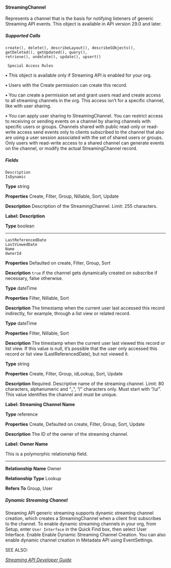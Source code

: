 #### StreamingChannel

Represents a channel that is the basis for notifying listeners of generic Streaming API events. This object is available in API version 29.0
and later.

##### Supported Calls
```
create(), delete(), describeLayout(), describeSObjects(), getDeleted(), getUpdated(), query(),
retrieve(), undelete(), update(), upsert()

 Special Access Rules

```
**•** This object is available only if Streaming API is enabled for your org.

**•** Users with the Create permission can create this record.

**•** You can create a permission set and grant users read and create access to all streaming channels in the org. This access isn’t for a
specific channel, like with user sharing.

**•** You can apply user sharing to StreamingChannel. You can restrict access to receiving or sending events on a channel by sharing
channels with specific users or groups. Channels shared with public read-only or read-write access send events only to clients
subscribed to the channel that also are using a user session associated with the set of shared users or groups. Only users with
read-write access to a shared channel can generate events on the channel, or modify the actual StreamingChannel record.

##### Fields

```
Description
IsDynamic

```

**Type**
string

**Properties**
Create, Filter, Group, Nillable, Sort, Update

**Description**
Description of the StreamingChannel. Limit: 255 characters.

**Label: Description**

**Type**
boolean


-----

```
LastReferencedDate
LastViewedDate
Name
OwnerId

```

**Properties**
Defaulted on create, Filter, Group, Sort

**Description**
`true` if the channel gets dynamically created on subscribe if necessary, false otherwise.

**Type**
dateTime

**Properties**
Filter, Nillable, Sort

**Description**
The timestamp when the current user last accessed this record indirectly, for example, through
a list view or related record.

**Type**
dateTime

**Properties**
Filter, Nillable, Sort

**Description**
The timestamp when the current user last viewed this record or list view. If this value is null,
it’s possible that the user only accessed this record or list view (LastReferencedDate),
but not viewed it.

**Type**
string

**Properties**
Create, Filter, Group, idLookup, Sort, Update

**Description**
Required. Descriptive name of the streaming channel. Limit: 80 characters, alphanumeric
and “_”, “/” characters only. Must start with “/u/”. This value identifies the channel and must
be unique.

**Label: Streaming Channel Name**

**Type**
reference

**Properties**
Create, Defaulted on create, Filter, Group, Sort, Update

**Description**
The ID of the owner of the streaming channel.

**Label: Owner Name**

This is a polymorphic relationship field.


-----

**Relationship Name**
Owner

**Relationship Type**
Lookup

**Refers To**
Group, User

##### Dynamic Streaming Channel

Streaming API generic streaming supports dynamic streaming channel creation, which creates a StreamingChannel when a client first
subscribes to the channel. To enable dynamic streaming channels in your org, from Setup, enter `User Interface` in the Quick
Find box, then select User Interface. Enable Enable Dynamic Streaming Channel Creation. You can also enable dynamic channel
creation in Metadata API using EventSettings.

SEE ALSO:

_[Streaming API Developer Guide](https://developer.salesforce.com/docs/atlas.en-us.254.0.api_streaming.meta/api_streaming/intro_stream.htm)_
